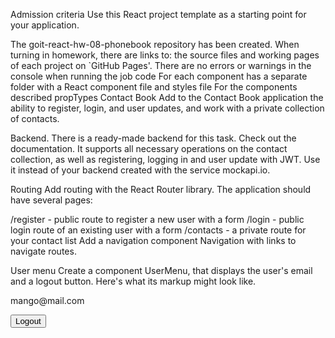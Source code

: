 Admission criteria
Use this React project template as a starting point for your application.

The goit-react-hw-08-phonebook repository has been created.
When turning in homework, there are links to: the source files and working pages of each project on `GitHub Pages'.
There are no errors or warnings in the console when running the job code
For each component has a separate folder with a React component file and styles file
For the components described propTypes
Contact Book
Add to the Contact Book application the ability to register, login, and user updates, and work with a private collection of contacts.

Backend.
There is a ready-made backend for this task. Check out the documentation. It supports all necessary operations on the contact collection, as well as registering, logging in and user update with JWT. Use it instead of your backend created with the service mockapi.io.

Routing
Add routing with the React Router library. The application should have several pages:

/register - public route to register a new user with a form
/login - public login route of an existing user with a form
/contacts - a private route for your contact list
Add a navigation component Navigation with links to navigate routes.

User menu
Create a component UserMenu, that displays the user's email and a logout button. Here's what its markup might look like.

<div>
  <p>mango@mail.com</p>
  <button>Logout</button>
</div>
